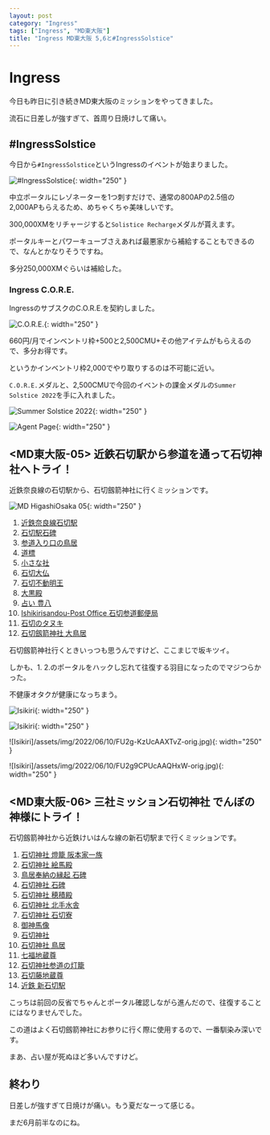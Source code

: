 ```yaml
---
layout: post
category: "Ingress"
tags: ["Ingress", "MD東大阪"]
title: "Ingress MD東大阪 5,6と#IngressSolstice"
---
```

# Ingress
今日も昨日に引き続きMD東大阪のミッションをやってきました。

流石に日差しが強すぎて、首周り日焼けして痛い。

## #IngressSolstice
今日から`#IngressSolstice`というIngressのイベントが始まりました。

![#IngressSolstice](/assets/img/2022/06/10/FU2YKZuUcAAUVVN-orig.jpg){: width="250" }

中立ポータルにレゾネーターを1つ刺すだけで、通常の800APの2.5倍の2,000APもらえるため、めちゃくちゃ美味しいです。

300,000XMをリチャージすると`Solistice Recharge`メダルが貰えます。

ポータルキーとパワーキューブさえあれば最悪家から補給することもできるので、なんとかなりそうですね。

多分250,000XMぐらいは補給した。

### Ingress C.O.R.E.

IngressのサブスクのC.O.R.E.を契約しました。

![C.O.R.E.](/assets/img/2022/06/10/FU2jbaqUcAErTJ3-orig.jpg){: width="250" }

660円/月でインベントリ枠+500と2,500CMU+その他アイテムがもらえるので、多分お得です。

というかインベントリ枠2,000でやり取りするのは不可能に近い。

`C.O.R.E.`メダルと、2,500CMUで今回のイベントの課金メダルの`Summer Solstice 2022`を手に入れました。

![Summer Solstice 2022](/assets/img/2022/06/10/FU2jbznUUAEy9ka-orig.jpg){: width="250" }

![Agent Page](/assets/img/2022/06/10/FU2jcJLUUAAQ3TE-orig.jpg){: width="250" }

## <MD東大阪-05> 近鉄石切駅から参道を通って石切神社へトライ！

近鉄奈良線の石切駅から、石切劔箭神社に行くミッションです。

![MD HigashiOsaka 05](/assets/img/2022/06/10/FU2bOfRUEAEzYzt-orig.jpg){: width="250" }

1. [近鉄奈良線石切駅](https://www.ingress.com/intel?ll=34.685388,135.655374z=15&pll=34.685388,135.655374)
1. [石切駅石碑](https://www.ingress.com/intel?ll=34.685443,135.655142z=15&pll=34.685443,135.655142)
1. [参道入り口の鳥居](https://www.ingress.com/intel?ll=34.684111,135.654111z=15&pll=34.684111,135.654111)
1. [道標](https://www.ingress.com/intel?ll=34.682863,135.653683z=15&pll=34.682863,135.653683)
1. [小さな社](https://www.ingress.com/intel?ll=34.682756,135.652359z=15&pll=34.682756,135.652359)
1. [石切大仏](https://www.ingress.com/intel?ll=34.682412,135.651471z=15&pll=34.682412,135.651471)
1. [石切不動明王](https://www.ingress.com/intel?ll=34.682327,135.650775z=15&pll=34.682327,135.650775)
1. [大黒殿](https://www.ingress.com/intel?ll=34.682091,135.650368z=15&pll=34.682091,135.650368)
1. [占い 豊八](https://www.ingress.com/intel?ll=34.681739,135.649953z=15&pll=34.681739,135.649953)
1. [Ishikirisandou-Post Office 石切参道郵便局](https://www.ingress.com/intel?ll=34.68177,135.64925z=15&pll=34.68177,135.64925)
1. [石切のタヌキ](https://www.ingress.com/intel?ll=34.681405,135.647651z=15&pll=34.681405,135.647651)
1. [石切劔箭神社 大鳥居](https://www.ingress.com/intel?ll=34.680469,135.646138z=15&pll=34.680469,135.646138)

石切劔箭神社行くときいっつも思うんですけど、ここまじで坂キツイ。

しかも、1. 2.のポータルをハックし忘れて往復する羽目になったのでマジつらかった。

不健康オタクが健康になっちまう。

![Isikiri](/assets/img/2022/06/10/FU2bLdkUAAAKZLz-orig.jpg){: width="250" }

![Isikiri](/assets/img/2022/06/10/FU2bNBEVsAAvKuw-orig.jpg){: width="250" }

![Isikiri]/assets/img/2022/06/10/FU2g-KzUcAAXTvZ-orig.jpg){: width="250" }

![Isikiri]/assets/img/2022/06/10/FU2g9CPUcAAQHxW-orig.jpg){: width="250" }


## <MD東大阪-06> 三社ミッション石切神社 でんぼの神様にトライ！

石切劔箭神社から近鉄けいはんな線の新石切駅まで行くミッションです。

1. [石切神社 燈籠 阪本家一族](https://www.ingress.com/intel?ll=34.680797,135.64611z=15&pll=34.680797,135.64611)
1. [石切神社 絵馬殿](https://www.ingress.com/intel?ll=34.681249,135.646295z=15&pll=34.681249,135.646295)
1. [鳥居奉納の縁起 石碑](https://www.ingress.com/intel?ll=34.681495,135.646397z=15&pll=34.681495,135.646397)
1. [石切神社 石碑](https://www.ingress.com/intel?ll=34.682317,135.647z=15&pll=34.682317,135.647)
1. [石切神社 穂積殿](https://www.ingress.com/intel?ll=34.682492,135.64637z=15&pll=34.682492,135.64637)
1. [石切神社 北手水舎](https://www.ingress.com/intel?ll=34.682434,135.646027z=15&pll=34.682434,135.646027)
1. [石切神社 石切寮](https://www.ingress.com/intel?ll=34.682489,135.645393z=15&pll=34.682489,135.645393)
1. [御神馬像](https://www.ingress.com/intel?ll=34.682131,135.645898z=15&pll=34.682131,135.645898)
1. [石切神社](https://www.ingress.com/intel?ll=34.682089,135.646242z=15&pll=34.682089,135.646242)
1. [石切神社 鳥居](https://www.ingress.com/intel?ll=34.681863,135.64619z=15&pll=34.681863,135.64619)
1. [七福地蔵尊](https://www.ingress.com/intel?ll=34.681706,135.64504z=15&pll=34.681706,135.64504)
1. [石切神社参道の灯籠](https://www.ingress.com/intel?ll=34.681656,135.643555z=15&pll=34.681656,135.643555)
1. [石切藤地蔵尊](https://www.ingress.com/intel?ll=34.680379,135.643058z=15&pll=34.680379,135.643058)
1. [近鉄 新石切駅](https://www.ingress.com/intel?ll=34.680399,135.641506z=15&pll=34.680399,135.641506)

こっちは前回の反省でちゃんとポータル確認しながら進んだので、往復することにはなりませんでした。

この道はよく石切劔箭神社にお参りに行く際に使用するので、一番馴染み深いです。

まあ、占い屋が死ぬほど多いんですけど。

## 終わり
日差しが強すぎて日焼けが痛い。もう夏だなーって感じる。

まだ6月前半なのにね。

